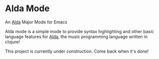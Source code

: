 # Alda Mode

An [Alda](https://github.com/alda-lang/alda) Major Mode for Emacs

Alda mode is a simple mode to provide syntax highlighting and other basic language features for [Alda](https://github.com/alda-lang/alda), the music programming language written in clojure!

This project is currently under construction. Come back when it's done!
